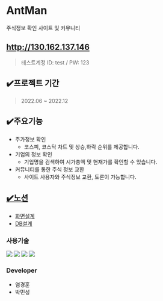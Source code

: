 # AntMan
주식정보 확인 사이트 및 커뮤니티

## http://130.162.137.146
> 테스트계정 ID: test / PW: 123 </br>

## ✔️프로젝트 기간
>2022.06 ~ 2022.12

## ✔️주요기능
 - 주가정보 확인
    - 코스피, 코스닥 차트 및 상승,하락 순위를 제공합니다.
 - 기업의 정보 확인
    - 기업명을 검색하여 시가총액 및 현재가를 확인할 수 있습니다.
 - 커뮤니티를 통한 주식 정보 교환
    - 사이트 사용자와 주식정보 교환, 토론이 가능합니다.

## [✔️노션](https://scratched-game-3d3.notion.site/c6ab515f60954c269fea05dab64ce1bb) 
 - [화면설계](https://scratched-game-3d3.notion.site/80b24da883234af1adbf470e1364ae20)
 - [DB설계](https://scratched-game-3d3.notion.site/DB-faa134f2483b493a8b829aaffe490a69)

### 사용기술
<img src="https://img.shields.io/badge/JAVA-007396?style=flat-square&logo=JAVA&logoColor=white"/>  <img src="https://img.shields.io/badge/Spring Boot-6DB33F?style=flat-square&logo=Spring Boot&logoColor=white"/>
<img src="https://img.shields.io/badge/HTML5-e34f26?style=flat-square&logo=HTML&logoColor=white"/> 
<img src="https://img.shields.io/badge/JavaScript-e7df1e?style=flat-square&logo=JavaScript&logoColor=white"/>

### Developer
- 염경훈
- 박민성
